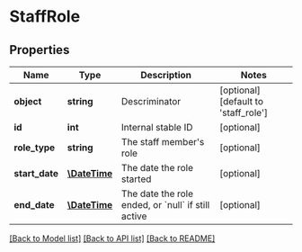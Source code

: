 # StaffRole

## Properties
Name | Type | Description | Notes
------------ | ------------- | ------------- | -------------
**object** | **string** | Descriminator | [optional] [default to 'staff_role']
**id** | **int** | Internal stable ID | [optional] 
**role_type** | **string** | The staff member&#39;s role | [optional] 
**start_date** | [**\DateTime**](\DateTime.md) | The date the role started | [optional] 
**end_date** | [**\DateTime**](\DateTime.md) | The date the role ended, or &#x60;null&#x60; if still active | [optional] 

[[Back to Model list]](../README.md#documentation-for-models) [[Back to API list]](../README.md#documentation-for-api-endpoints) [[Back to README]](../README.md)


